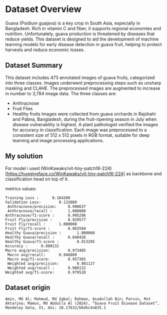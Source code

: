 # Dataset Overview
Guava (Psidium guajava) is a key crop in South Asia, especially in Bangladesh. Rich in vitamin C and fiber, it supports regional economies and nutrition. Unfortunately, guava production is threatened by diseases that reduce yields. This dataset is designed to aid the development of machine learning models for early disease detection in guava fruit, helping to protect harvests and reduce economic losses.

## Dataset Summary
This dataset includes 473 annotated images of guava fruits, categorized into three classes. Images underwent preprocessing steps such as unsharp masking and CLAHE. The preprocessed images are augmented to increase in number to 3,784 image data. The three classes are:

- Anthracnose
- Fruit Flies
- Healthy fruits
Images were collected from guava orchards in Rajshahi and Pabna, Bangladesh, during the fruit-ripening season in July when disease vulnerability is highest. A plant pathologist verified the images for accuracy in classification. Each image was preprocessed to a consistent size of 512 x 512 pixels in RGB format, suitable for deep learning and image processing applications.

## My solution
For model i used (WinKawaks/vit-tiny-patch16-224)[https://huggingface.co/WinKawaks/vit-tiny-patch16-224] as backbone and classification head on top of it.

metrics values:
```
Training Loss :		 0.164200
Validation Loss:		0.132089
 Anthracnose/precision:		0.990637
 Anthracnose/recall :		1.000000
Anthracnose/f1-score :		0.995296
Fruit Fly/precision :		0.929577
Fruit Fly/recall :		1.000000
Fruit Fly/f1-score :		0.963504
Healthy Guava/precision :		1.000000
Healthy Guava/recall :		0.840426
Healthy Guava/f1-score :		0.913295
Accuracy :		0.980132
Macro avg/precision:		0.973405
 Macro avg/recall:		0.946809
 Macro avg/f1-score:		0.957365
 Weighted avg/precision:		0.981127
 Weighted avg/recall :		0.980132
Weighted avg/f1-score:		0.979528
```

## Dataset origin
```
Amin, Md Al; Mahmud, Md Iqbal; Rahman, Asadullah Bin; Parvin, Mst Aktarina; Mamun, Md Abdulla Al (2024), “Guava Fruit Disease Dataset”, Mendeley Data, V1, doi: 10.17632/bkdkc4n835.1
```
